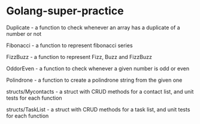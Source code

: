 # Golang-super-practice

Duplicate - a function to check whenever an array has a duplicate of a number or not

Fibonacci - a function to represent fibonacci series 

FizzBuzz - a function to represent Fizz, Buzz and FizzBuzz

OddorEven - a function to check whenever a given number is odd or even

Polindrone - a function to create a polindrone string from the given one

structs/Mycontacts - a struct with CRUD methods for a contact list, and unit tests for each function

structs/TaskList - a struct with CRUD methods for a task list, and unit tests for each function
